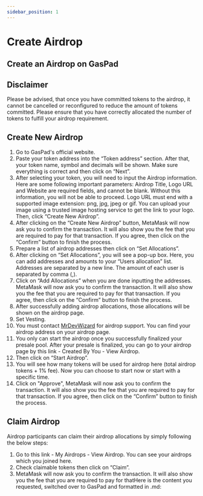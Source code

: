 ```yaml
---
sidebar_position: 1
---
```


# Create Airdrop

## Create an Airdrop on GasPad

## Disclaimer

Please be advised, that once you have committed tokens to the airdrop, it cannot be cancelled or reconfigured to reduce the amount of tokens committed. Please ensure that you have correctly allocated the number of tokens to fulfill your airdrop requirement.

## Create New Airdrop

1. Go to GasPad's official website.
2. Paste your token address into the “Token address” section. After that, your token name, symbol and decimals will be shown. Make sure everything is correct and then click on “Next”.
3. After selecting your token, you will need to input the Airdrop information. Here are some following important parameters: Airdrop Title, Logo URL and Website are required fields, and cannot be blank. Without this information, you will not be able to proceed. Logo URL must end with a supported image extension: png, jpg, jpeg or gif. You can upload your image using a trusted image hosting service to get the link to your logo. Then, click “Create New Airdrop”.
4. After clicking on the “Create New Airdrop” button, MetaMask will now ask you to confirm the transaction. It will also show you the fee that you are required to pay for that transaction. If you agree, then click on the “Confirm” button to finish the process.
5. Prepare a list of airdrop addresses then click on “Set Allocations”.
6. After clicking on “Set Allocations”, you will see a pop-up box. Here, you can add addresses and amounts to your “Users allocation” list. Addresses are separated by a new line. The amount of each user is separated by comma (,).
7. Click on “Add Allocations” when you are done inputting the addresses. MetaMask will now ask you to confirm the transaction. It will also show you the fee that you are required to pay for that transaction. If you agree, then click on the “Confirm” button to finish the process.
8. After successfully adding airdrop allocations, those allocations will be shown on the airdrop page.
9. Set Vesting.
10. You must contact [MrDevWizard](https://t.me/MrDevWizard) for airdrop support. You can find your airdrop address on your airdrop page.
11. You only can start the airdrop once you successfully finalized your presale pool. After your presale is finalized, you can go to your airdrop page by this link  - Created By You - View Airdrop.
12. Then click on “Start Airdrop”.
13. You will see how many tokens will be used for airdrop here (total airdrop tokens + 1% fee). Now you can choose to start now or start with a specific time.
14. Click on "Approve", MetaMask will now ask you to confirm the transaction. It will also show you the fee that you are required to pay for that transaction. If you agree, then click on the “Confirm” button to finish the process.

## Claim Airdrop

Airdrop participants can claim their airdrop allocations by simply following the below steps:

1. Go to this link  - My Airdrops - View Airdrop. You can see your airdrops which you joined here.
2. Check claimable tokens then click on “Claim”.
3. MetaMask will now ask you to confirm the transaction. It will also show you the fee that you are required to pay for thatHere is the content you requested, switched over to GasPad and formatted in .md:



